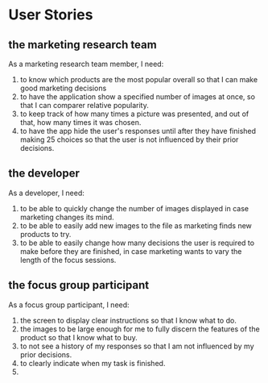 # User Stories

## the marketing research team

As a marketing research team member, I need: 

1. to know which products are the most popular overall so that I can make good marketing decisions
2. to have the application show a specified number of images at once, so that I can comparer relative popularity.
3. to keep track of how many times a picture was presented, and out of that, how many times it was chosen.
4. to have the app hide the user's responses until after they have finished making 25 choices so that the user is not influenced by their prior decisions.

## the developer

As a developer, I need: 

1. to be able to quickly change the number of images displayed in case marketing changes its mind.
2. to be able to easily add new images to the file as marketing finds new products to try.
3. to be able to easily change how many decisions the user is required to make before they are finished, in case marketing wants to vary the length of the focus sessions.

## the focus group participant

As a focus group participant, I need: 

1. the screen to display clear instructions so that I know what to do.
2. the images to be large enough for me to fully discern the features of the product so that I know what to buy.
3. to not see a history of my responses so that I am not influenced by my prior decisions.
4. to clearly indicate when my task is finished.
5. 